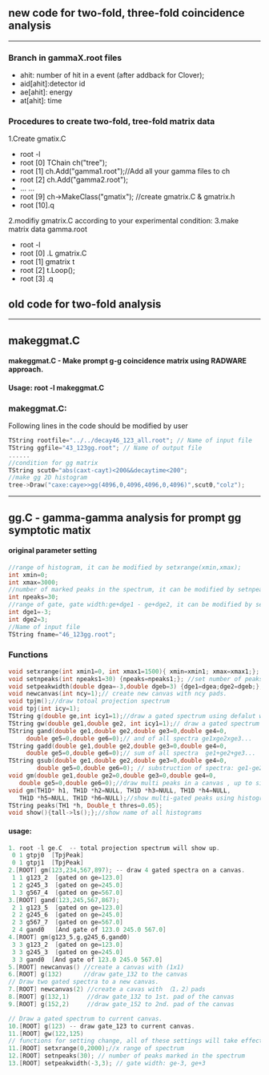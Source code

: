 ## new code for two-fold, three-fold coincidence analysis
---
### Branch in gammaX.root files
- ahit: number of hit in a event (after addback for Clover);
- aid[ahit]:detector id
- ae[ahit]: energy
- at[ahit]: time

### Procedures to create two-fold, tree-fold matrix data
1.Create gmatix.C
- root -l
- root [0] TChain ch("tree");
- root [1] ch.Add("gamma1.root");//Add all your gamma files to ch
- root [2] ch.Add("gamma2.root");
- ... ...
- root [9] ch->MakeClass("gmatix"); //create gmatrix.C & gmatrix.h
- root [10].q

2.modifiy gmatrix.C according to your experimental condition:
3.make matrix data gamma.root
- root -l
- root [0] .L gmatrix.C
- root [1] gmatrix t
- root [2] t.Loop();
- root [3] .q
## old code for two-fold analysis
--- 
## makeggmat.C
#### makeggmat.C - Make prompt g-g coincidence matrix using RADWARE approach.
#### Usage: root -l makeggmat.C
 
### makeggmat.C:
Following lines in the code should be modified by user

 ```cpp
 TString rootfile="../../decay46_123_all.root"; // Name of input file
 TString ggfile="43_123gg.root"; // Name of output file
 ......
 //condition for gg matrix 
 TString scut0="abs(caxt-cayt)<200&&decaytime<200"; 
 //make gg 2D histogram 
 tree->Draw("caxe:caye>>gg(4096,0,4096,4096,0,4096)",scut0,"colz");
```
---
## gg.C - gamma-gamma analysis for prompt gg symptotic matix
#### original parameter setting 
 ```cpp
//range of histogram, it can be modified by setxrange(xmin,xmax); 
int xmin=0;
int xmax=3000;
//number of marked peaks in the spectrum, it can be modified by setnpeaks(npeaks); 
int npeaks=30;
//range of gate, gate width:ge+dge1 - ge+dge2, it can be modified by setgatewidth(dge1,dge2)
int dge1=-3;
int dge2=3;
//Name of input file
TString fname="46_123gg.root";
```
### Functions
 ```cpp
void setxrange(int xmin1=0, int xmax1=1500){ xmin=xmin1; xmax=xmax1;}; //set range of x-axis
void setnpeaks(int npeaks1=30) {npeaks=npeaks1;}; //set number of peaks found in TSpecturm. 
void setpeakwidth(double dgea=-3,double dgeb=3) {dge1=dgea;dge2=dgeb;};// set gated range: ge+dgea, ge+dgeb
void newcanvas(int ncy=1);// create new canvas with ncy pads.
void tpjm();//draw totoal projection spectrum 
void tpj(int icy=1);
TString g(double ge,int icy1=1);//draw a gated spectrum using defalut width setting.
TString gw(double ge1,double ge2, int icy1=1);// draw a gated spectrum with specified range of ge1-ge2
TString gand(double ge1,double ge2,double ge3=0,double ge4=0,
	  double ge5=0,double ge6=0);// and of all spectra ge1xge2xge3... 
TString gadd(double ge1,double ge2,double ge3=0,double ge4=0,
	  double ge5=0,double ge6=0);// sum of all spectra  ge1+ge2+ge3...
TString gsub(double ge1,double ge2,double ge3=0,double ge4=0,
	     double ge5=0,double ge6=0); // substruction of spectra: ge1-ge2-ge3...
void gm(double ge1,double ge2=0,double ge3=0,double ge4=0,
	double ge5=0,double ge6=0);//draw multi peaks in a canvas , up to six peaks.
void gm(TH1D* h1, TH1D *h2=NULL, TH1D *h3=NULL, TH1D *h4=NULL,
	TH1D *h5=NULL, TH1D *h6=NULL);//show multi-gated peaks using histograms as parameters
TString peaks(TH1 *h, Double_t thres=0.05);
void show(){tall->ls();};//show name of all histograms
```
#### usage:
 ```cpp
1. root -l ge.C  -- total projection spectrum will show up.
  0 1 gtpj0  [TpjPeak]
  0 1 gtpj1  [TpjPeak]
2.[ROOT] gm(123,234,567,897); -- draw 4 gated spectra on a canvas.
  1 1 g123_2  [gated on ge=123.0]
  1 2 g245_3  [gated on ge=245.0]
  1 3 g567_4  [gated on ge=567.0]
3.[ROOT] gand(123,245,567,867);
  2 1 g123_5  [gated on ge=123.0]
  2 2 g245_6  [gated on ge=245.0]
  2 3 g567_7  [gated on ge=567.0]
  2 4 gand0   [And gate of 123.0 245.0 567.0]
4.[ROOT] gm(g123_5,g,g245_6,gand0)
  3 3 g123_2  [gated on ge=123.0]
  3 3 g245_3  [gated on ge=245.0]
  3 3 gand0  [And gate of 123.0 245.0 567.0]
5.[ROOT] newcanvas() //create a canvas with (1x1)
6.[ROOT] g(132)      //draw gate_132 to the canvas
// Draw two gated spectra to a new canvas.
7.[ROOT] newcanvas(2) //create a cavas with （1，2）pads
8.[ROOT] g(132,1)     //draw gate_132 to 1st. pad of the canvas
9.[ROOT] g(152,2)     //draw gate_152 to 2nd. pad of the canvas

// Draw a gated spectrum to current canvas.
10.[ROOT] g(123) -- draw gate_123 to current canvas.
11.[ROOT] gw(122,125)
// functions for setting change, all of these settings will take effect for the next drawing. 
11.[ROOT] setxrange(0,2000);//x range of spectrum
12.[ROOT] setnpeaks(30); // number of peaks marked in the spectrum
13.[ROOT] setpeakwidth(-3,3); // gate width: ge-3, ge+3

```
